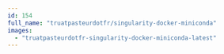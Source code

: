 ```yaml
---
id: 154
full_name: "truatpasteurdotfr/singularity-docker-miniconda"
images: 
  - "truatpasteurdotfr-singularity-docker-miniconda-latest"
---
```

